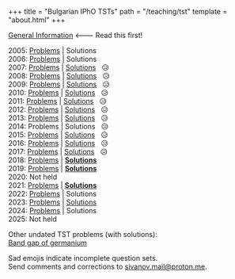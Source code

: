 +++
title = "Bulgarian IPhO TSTs"
path = "/teaching/tst"
template = "about.html"
+++

[General Information](/teaching/TSTinfo.pdf) <--- Read this first!

2005: [Problems](/teaching/TST2005.pdf) | Solutions   
2006: [Problems](/teaching/TST2006.pdf) | Solutions  
2007: [Problems](/teaching/TST2007.pdf) | [Solutions](/teaching/TST2007sol.pdf) &nbsp; &#128549;     
2008: [Problems](/teaching/TST2008.pdf) | [Solutions](/teaching/TST2008sol.pdf) &nbsp; &#128549;     
2009: [Problems](/teaching/TST2009.pdf) | [Solutions](/teaching/TST2009sol.pdf) &nbsp; &#128549;   
2010: [Problems](/teaching/TST2010.pdf) | [Solutions](/teaching/TST2010sol.pdf) &nbsp; &#128549;   
2011: [Problems](/teaching/TST2011.pdf) | [Solutions](/teaching/TST2011sol.pdf) &nbsp; &#128549;   
2012: [Problems](/teaching/TST2012.pdf) | [Solutions](/teaching/TST2012sol.pdf) &nbsp; &#128549;   
2013: [Problems](/teaching/TST2013.pdf) | [Solutions](/teaching/TST2013sol.pdf) &nbsp; &#128549;   
2014: Problems | Solutions &nbsp; &#128549;   
2015: [Problems](/teaching/TST2015.pdf) | [Solutions](/teaching/TST2015sol.pdf) &nbsp; &#128549;   
2016: [Problems](/teaching/TST2016.pdf) | [Solutions](/teaching/TST2016sol.pdf) &nbsp; &#128549;   
2017: [Problems](/teaching/TST2017.pdf) | [Solutions](/teaching/TST2017sol.pdf) &nbsp; &#128549;   
2018: [Problems](/teaching/TST2018.pdf) | [**Solutions**](/teaching/TST2018sol.pdf) &nbsp;    
2019: [Problems](/teaching/TST2019.pdf) | [**Solutions**](/teaching/TST2019sol.pdf) &nbsp;    
2020: Not held   
2021: [Problems](/teaching/TST2021.pdf) | [**Solutions**](/teaching/TST2021sol.pdf) &nbsp;    
2022: [Problems](/teaching/TST2022.pdf) | Solutions   
2023: [Problems](/teaching/TST2023.pdf) | [Solutions](/teaching/TST2023sol.pdf)   
2024: [Problems](/teaching/TST2024.pdf) | Solutions  
2025: Not held   

Other undated TST problems (with solutions):\
[Band gap of germanium](/teaching/germanium.pdf)

Sad emojis indicate incomplete question sets.\
Send comments and corrections to [sivanov.mail@proton.me](mailto:sivanov.mail@proton.me).
